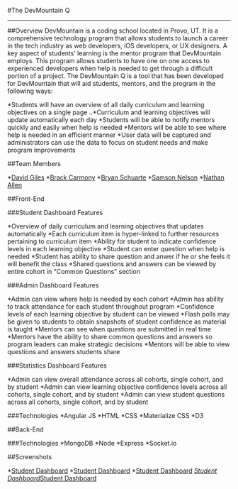 #The DevMountain Q

-----

##Overview
DevMountain is a coding school located in Provo, UT.  It is a comprehensive technology program that allows students to launch a career in the tech industry as web developers, iOS developers, or UX designers.  A key aspect of students’ learning is the mentor program that DevMountain employs.  This program allows students to have one on one access to experienced developers when help is needed to get through a difficult portion of a project.  The DevMountain Q is a tool that has been developed for DevMountain that will aid students, mentors, and the program in the following ways:

*Students will have an overview of all daily curriculum and learning objectives on a single page
..*Curriculum and learning objectives will update automatically each day
*Students will be able to notify mentors quickly and easily when help is needed
*Mentors will be able to see where help is needed in an efficient manner
*User data will be captured and administrators can use the data to focus on student needs and make program improvements

##Team Members

*[David Giles](https://github.com/jairuzu)
*[Brack Carmony](https://github.com/Kedirech)
*[Bryan Schuarte](https://github.com/Bryanschauerte)
*[Samson Nelson](https://github.com/SamsonNelson)
*[Nathan Allen](https://github.com/geekybiz)

##Front-End

###Student Dashboard Features

*Overview of daily curriculum and learning objectives that updates automatically
*Each curriculum item is hyper-linked to further resources pertaining to curriculum item
*Ability for student to indicate confidence levels in each learning objective
*Student can enter question when help is needed
*Student has ability to share question and anwer if he or she feels it will benefit the class
*Shared questions and answers can be viewed by entire cohort in "Common Questions" section

###Admin Dashboard Features

*Admin can view where help is needed by each cohort
*Admin has ability to track attendance for each student throughout program
*Confidence levels of each learning objective by student can be viewed 
*Flash polls may be given to students to obtain snapshots of student confidence as material is taught
*Mentors can see when questions are submitted in real time
*Mentors have the ability to share common questions and answers so program leaders can make strategic decisions
*Mentors will be able to view questions and answers students share

###Statistics Dashboard Features

*Admin can view overall attendance across all cohorts, single cohort, and by student
*Admin can view learning objective confidence levels across all cohorts, single cohort, and by student
*Admin can view student questions across all cohorts, single cohort, and by student

###Technologies
*Angular JS
*HTML
*CSS
*Materialize CSS
*D3

##Back-End

###Technologies
*MongoDB
*Node
*Express
*Socket.io

##Screenshots

*[Student Dashboard](http://i.imgur.com/PLvZVoE.png)
*[Student Dashboard](http://i.imgur.com/PLvZVoE.png)
*[Student Dashboard](http://i.imgur.com/PLvZVoE.png)
*[Student Dashboard](http://i.imgur.com/PLvZVoE.png)*[Student Dashboard](http://i.imgur.com/PLvZVoE.png)




